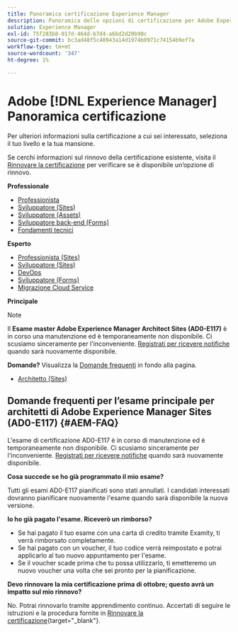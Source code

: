 ```yaml
---
title: Panoramica certificazione Experience Manager
description: Panoramica delle opzioni di certificazione per Adobe Experience Manager
solution: Experience Manager
exl-id: 75f283b8-017d-464d-b7d4-a6bd2d20b90c
source-git-commit: bc3ad48f5c48943a14d1974b0971c74154b9ef7a
workflow-type: tm+mt
source-wordcount: '347'
ht-degree: 1%

---
```


# Adobe [!DNL Experience Manager] Panoramica certificazione

Per ulteriori informazioni sulla certificazione a cui sei interessato, seleziona il tuo livello e la tua mansione.

Se cerchi informazioni sul rinnovo della certificazione esistente, visita il [Rinnovare la certificazione](/help/certifications/renew.md) per verificare se è disponibile un’opzione di rinnovo.

**Professionale**

* [Professionista](/help/certifications/aem/aem-p-business.md) <!--AD0-E126-->
* [Sviluppatore (Sites)](/help/certifications/aem/aem-sites-p-developer.md) <!--AD0-E123-->
* [Sviluppatore (Assets)](/help/certifications/aem/aem-assets-p-developer.md) <!--AD0-E129-->
* [Sviluppatore back-end (Forms)](/help/certifications/aem/aem-forms-p-bedeveloper.md) <!--AD0-E127-->
* [Fondamenti tecnici](/help/certifications/aem/aem-p-foundations.md) <!--AD0-E132-->

**Esperto**

* [Professionista (Sites)](/help/certifications/aem/aem-sites-e-business.md) <!--AD0-E121-->
* [Sviluppatore (Sites)](/help/certifications/aem/aem-sites-e-developer.md) <!--AD0-E134-->
* [DevOps](/help/certifications/aem/aem-devops-e-engineer.md) <!--AD0-E124-->
* [Sviluppatore (Forms)](/help/certifications/aem/aem-forms-e-developer.md) <!--AD0-E125-->
* [Migrazione Cloud Service](/help/certifications/aem/aem-cs-e-migration.md) <!--AD0-E136-->

**Principale**

>[!NOTE]
>
>Il **Esame master Adobe Experience Manager Architect Sites (AD0-E117)** è in corso una manutenzione ed è temporaneamente non disponibile. Ci scusiamo sinceramente per l&#39;inconveniente. [Registrati per ricevere notifiche](https://forms.office.com/Pages/ResponsePage.aspx?id=Wht7-jR7h0OUrtLBeN7O4R3Iwdbolq9LpEOJ07Ii-i9URDdWMjUzODdITVoxQTNPVTZOSUNKUDhFQS4u) quando sarà nuovamente disponibile.
>
>**Domande?** Visualizza la [Domande frequenti](#AEM-FAQ) in fondo alla pagina.

* [Architetto (Sites)](/help/certifications/aem/aem-sites-m-architect.md) <!--AD0-E117-->



## Domande frequenti per l’esame principale per architetti di Adobe Experience Manager Sites (AD0-E117) {#AEM-FAQ}

L&#39;esame di certificazione AD0-E117 è in corso di manutenzione ed è temporaneamente non disponibile. Ci scusiamo sinceramente per l&#39;inconveniente. [Registrati per ricevere notifiche](https://forms.office.com/Pages/ResponsePage.aspx?id=Wht7-jR7h0OUrtLBeN7O4R3Iwdbolq9LpEOJ07Ii-i9URDdWMjUzODdITVoxQTNPVTZOSUNKUDhFQS4u) quando sarà nuovamente disponibile.

**Cosa succede se ho già programmato il mio esame?**

Tutti gli esami AD0-E117 pianificati sono stati annullati. I candidati interessati dovranno pianificare nuovamente l&#39;esame quando sarà disponibile la nuova versione.

**Io ho già pagato l&#39;esame. Riceverò un rimborso?**

* Se hai pagato il tuo esame con una carta di credito tramite Examity, ti verrà rimborsato completamente.  
* Se hai pagato con un voucher, il tuo codice verrà reimpostato e potrai applicarlo al tuo nuovo appuntamento per l&#39;esame.  
* Se il voucher scade prima che tu possa utilizzarlo, ti emetteremo un nuovo voucher una volta che sei pronto per la pianificazione.

**Devo rinnovare la mia certificazione prima di ottobre; questo avrà un impatto sul mio rinnovo?**

No. Potrai rinnovarlo tramite apprendimento continuo. Accertati di seguire le istruzioni e la procedura fornite in [Rinnovare la certificazione](https://experienceleague.adobe.com/docs/certification/program/renew.html){target="_blank"}.

